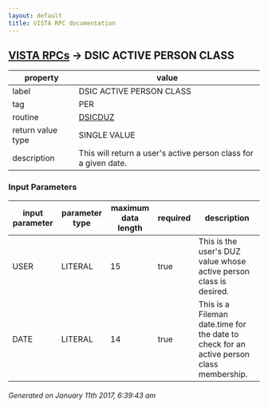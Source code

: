 ```yaml
---
layout: default
title: VISTA RPC documentation
---
```




## [VISTA RPCs](TableOfContent.md) &#8594; DSIC ACTIVE PERSON CLASS 

 property | value 
--- | --- 
 label | DSIC ACTIVE PERSON CLASS
 tag | PER
 routine | [DSICDUZ](http://code.osehra.org/dox/Routine_DSICDUZ_source.html)
 return value type | SINGLE VALUE
 description | This will return a user's active person class for a given date.

### Input Parameters

| input parameter | parameter type | maximum data length | required | description | 
| --- | --- | --- | --- | --- | 
| USER | LITERAL | 15 | true | This is the user's DUZ value whose active person class is desired. | 
| DATE | LITERAL | 14 | true | This is a Fileman date.time for the date to check for an active person class membership. | 




 ###### Generated on January 11th 2017, 6:39:43 am